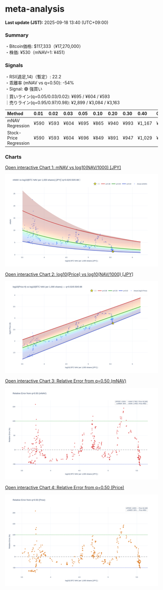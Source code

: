 # meta-analysis


<!--REPORT:START-->
**Last update (JST):** 2025-09-18 13:40 (UTC+09:00)

### Summary
・Bitcoin価格: $117,333（¥17,270,000）  
・株価: ¥530（mNAV=1: ¥451）

### Signals
・RSI(週足,14)（暫定）: 22.2  
・乖離率 (mNAV vs q=0.50): -54%  
・Signal: 🟣 強買い  
｜買いライン(q=0.05/0.03/0.02): ¥695 / ¥604 / ¥593  
｜売りライン(q=0.95/0.97/0.98): ¥2,899 / ¥3,084 / ¥3,163

| Method                 | 0.01   | 0.02   | 0.03   | 0.05   | 0.10   | 0.20   | 0.30   | 0.40   | 0.50   | 0.60   | 0.70   | 0.80   | 0.90   | 0.95   | 0.97   | 0.98   | 0.99   |
|:-----------------------|:-------|:-------|:-------|:-------|:-------|:-------|:-------|:-------|:-------|:-------|:-------|:-------|:-------|:-------|:-------|:-------|:-------|
| mNAV Regression        | ¥590   | ¥593   | ¥604   | ¥695   | ¥865   | ¥940   | ¥993   | ¥1,167 | ¥1,305 | ¥1,465 | ¥1,667 | ¥2,149 | ¥2,670 | ¥2,899 | ¥3,084 | ¥3,163 | ¥3,126 |
| Stock-Price Regression | ¥590   | ¥593   | ¥604   | ¥696   | ¥849   | ¥891   | ¥947   | ¥1,029 | ¥1,205 | ¥1,275 | ¥1,489 | ¥2,039 | ¥2,404 | ¥2,720 | ¥2,602 | ¥2,835 | ¥2,849 |

### Charts
[Open interactive Chart 1: mNAV vs log10(NAV/1000) [JPY]](https://tkzm240.github.io/meta-analysis/fig1.html)

![fig1](assets/fig1.png)

[Open interactive Chart 2: log10(Price) vs log10(NAV/1000) [JPY]](https://tkzm240.github.io/meta-analysis/fig2.html)

![fig2](assets/fig2.png)

[Open interactive Chart 3: Relative Error from q=0.50 (mNAV)](https://tkzm240.github.io/meta-analysis/fig3.html)

![fig3](assets/fig3.png)

[Open interactive Chart 4: Relative Error from q=0.50 (Price)](https://tkzm240.github.io/meta-analysis/fig4.html)

![fig4](assets/fig4.png)
<!--REPORT:END-->
